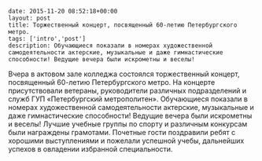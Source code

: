 ```
date: 2015-11-20 08:52:18+00:00
layout: post
title: Торжественный концерт, посвященный 60-летию Петербургского метро.
tags: ['intro','post']
description: Обучающиеся показали в номерах художественной самодеятельности актерские, музыкальные и даже гимнастические способности! Ведущие вечера были искрометны и веселы!
```

Вчера в актовом зале колледжа состоялся торжественный концерт, посвященный 60-летию Петербургского метро. На концерте присутствовали ветераны, руководители различных подразделений и служб ГУП «Петербургский метрополитен». Обучающиеся показали в номерах художественной самодеятельности актерские, музыкальные и даже гимнастические способности! Ведущие вечера были искрометны и веселы! Лучшие учебные группы по спорту и различным конкурсам были награждены грамотами. Почетные гости поздравили ребят с хорошими выступлениями и пожелали успешной учебы, дальнейших успехов в овладении избранной специальности.
